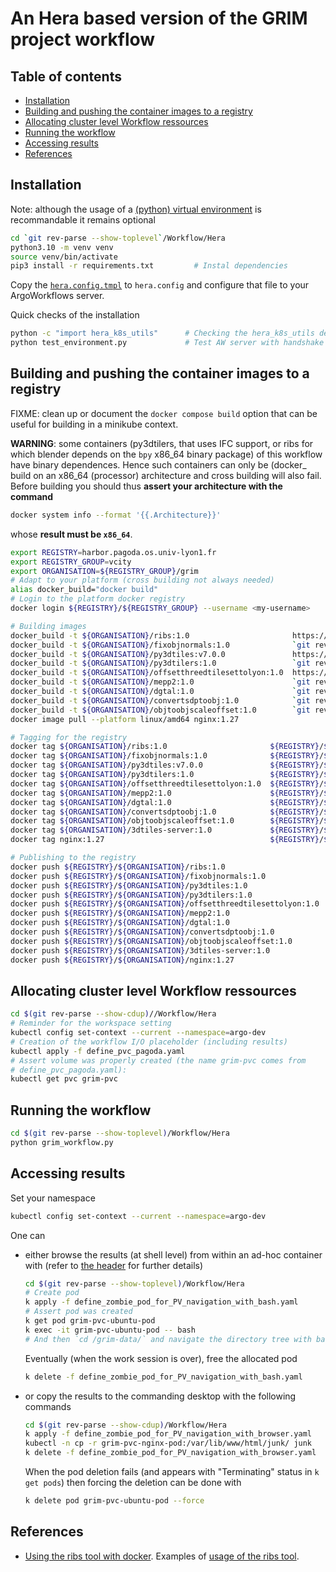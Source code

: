 # An Hera based version of the GRIM project workflow<!-- omit from toc -->

## Table of contents<!-- omit from toc -->

- [Installation](#installation)
- [Building and pushing the container images to a registry](#building-and-pushing-the-container-images-to-a-registry)
- [Allocating cluster level Workflow ressources](#allocating-cluster-level-workflow-ressources)
- [Running the workflow](#running-the-workflow)
- [Accessing results](#accessing-results)
- [References](#references)

## Installation

Note: although the usage of a [(python) virtual environment](https://packaging.python.org/en/latest/guides/installing-using-pip-and-virtual-environments/) is recommandable it remains optional

```bash
cd `git rev-parse --show-toplevel`/Workflow/Hera
python3.10 -m venv venv
source venv/bin/activate
pip3 install -r requirements.txt         # Instal dependencies
```

Copy the [`hera.config.tmpl`](./hera.config.tmpl) to `hera.config` and configure that file to your ArgoWorkflows server.

Quick checks of the installation

```bash
python -c "import hera_k8s_utils"      # Checking the hera_k8s_utils dependency
python test_environment.py             # Test AW server with handshake 
```

## Building and pushing the container images to a registry

FIXME: clean up or document the `docker compose build` option that can be useful for building in a minikube context.

**WARNING**: some containers (py3dtilers, that uses IFC support, or ribs for which blender depends on the `bpy` x86_64 binary package) of this workflow have binary dependences. Hence such containers can only be (docker_ build on an x86_64 (processor) architecture and cross building will also fail. Before building you should thus **assert your architecture with the command**

```bash
docker system info --format '{{.Architecture}}'
```

whose **result must be `x86_64`**.

```bash
export REGISTRY=harbor.pagoda.os.univ-lyon1.fr
export REGISTRY_GROUP=vcity
export ORGANISATION=${REGISTRY_GROUP}/grim
# Adapt to your platform (cross building not always needed)
alias docker_build="docker build"
# Login to the platform docker registry
docker login ${REGISTRY}/${REGISTRY_GROUP} --username <my-username>
```

```bash
# Building images
docker_build -t ${ORGANISATION}/ribs:1.0                       https://github.com/VCityTeam/TT-Ribs.git -f Docker/Dockerfile
docker_build -t ${ORGANISATION}/fixobjnormals:1.0              `git rev-parse --show-toplevel`/Docker/FixObjNormalsContext
docker_build -t ${ORGANISATION}/py3dtiles:v7.0.0               https://gitlab.com/py3dtiles/py3dtiles.git#v7.0.0 -f docker/Dockerfile
docker_build -t ${ORGANISATION}/py3dtilers:1.0                 `git rev-parse --show-toplevel`/Docker/Py3dtilersContext
docker_build -t ${ORGANISATION}/offsetthreedtilesettolyon:1.0  https://github.com/VCityTeam/UD-Reproducibility.git#master:Computations/3DTiles/Ribs/OffsetTilesetContext
docker_build -t ${ORGANISATION}/mepp2:1.0                      `git rev-parse --show-toplevel`/Docker/Mepp2Context
docker_build -t ${ORGANISATION}/dgtal:1.0                      `git rev-parse --show-toplevel`/Docker/DgtalContext
docker_build -t ${ORGANISATION}/convertsdptoobj:1.0            `git rev-parse --show-toplevel`/Docker/ConvertSdpToObjContext
docker_build -t ${ORGANISATION}/objtoobjscaleoffset:1.0        `git rev-parse --show-toplevel`/Docker/ObjToObjScaleOffsetContext
docker image pull --platform linux/amd64 nginx:1.27
```

```bash
# Tagging for the registry
docker tag ${ORGANISATION}/ribs:1.0                       ${REGISTRY}/${ORGANISATION}/ribs:1.0
docker tag ${ORGANISATION}/fixobjnormals:1.0              ${REGISTRY}/${ORGANISATION}/fixobjnormals:1.0
docker tag ${ORGANISATION}/py3dtiles:v7.0.0               ${REGISTRY}/${ORGANISATION}/py3dtiles:1.0
docker tag ${ORGANISATION}/py3dtilers:1.0                 ${REGISTRY}/${ORGANISATION}/py3dtilers:1.0
docker tag ${ORGANISATION}/offsetthreedtilesettolyon:1.0  ${REGISTRY}/${ORGANISATION}/offsetthreedtilesettolyon:1.0
docker tag ${ORGANISATION}/mepp2:1.0                      ${REGISTRY}/${ORGANISATION}/mepp2:1.0
docker tag ${ORGANISATION}/dgtal:1.0                      ${REGISTRY}/${ORGANISATION}/dgtal:1.0
docker tag ${ORGANISATION}/convertsdptoobj:1.0            ${REGISTRY}/${ORGANISATION}/convertsdptoobj:1.0
docker tag ${ORGANISATION}/objtoobjscaleoffset:1.0        ${REGISTRY}/${ORGANISATION}/objtoobjscaleoffset:1.0
docker tag ${ORGANISATION}/3dtiles-server:1.0             ${REGISTRY}/${ORGANISATION}/3dtiles-server:1.0
docker tag nginx:1.27                                     ${REGISTRY}/${ORGANISATION}/nginx:1.27 
```

```bash
# Publishing to the registry
docker push ${REGISTRY}/${ORGANISATION}/ribs:1.0
docker push ${REGISTRY}/${ORGANISATION}/fixobjnormals:1.0
docker push ${REGISTRY}/${ORGANISATION}/py3dtiles:1.0
docker push ${REGISTRY}/${ORGANISATION}/py3dtilers:1.0
docker push ${REGISTRY}/${ORGANISATION}/offsetthreedtilesettolyon:1.0
docker push ${REGISTRY}/${ORGANISATION}/mepp2:1.0
docker push ${REGISTRY}/${ORGANISATION}/dgtal:1.0
docker push ${REGISTRY}/${ORGANISATION}/convertsdptoobj:1.0
docker push ${REGISTRY}/${ORGANISATION}/objtoobjscaleoffset:1.0
docker push ${REGISTRY}/${ORGANISATION}/3dtiles-server:1.0
docker push ${REGISTRY}/${ORGANISATION}/nginx:1.27
```

## Allocating cluster level Workflow ressources

```bash
cd $(git rev-parse --show-cdup)//Workflow/Hera
# Reminder for the workspace setting
kubectl config set-context --current --namespace=argo-dev
# Creation of the workflow I/O placeholder (including results)
kubectl apply -f define_pvc_pagoda.yaml
# Assert volume was properly created (the name grim-pvc comes from
# define_pvc_pagoda.yaml):
kubectl get pvc grim-pvc
```

## Running the workflow

```bash
cd $(git rev-parse --show-toplevel)/Workflow/Hera
python grim_workflow.py
```

## Accessing results

Set your namespace

```bash
kubectl config set-context --current --namespace=argo-dev
```

One can

- either browse the results (at shell level) from within an ad-hoc container
  with (refer to [the header](define_zombie_pod_for_PV_navigation_with_bash.yaml)
  for further details)

  ```bash
  cd $(git rev-parse --show-toplevel)/Workflow/Hera
  # Create pod
  k apply -f define_zombie_pod_for_PV_navigation_with_bash.yaml
  # Assert pod was created
  k get pod grim-pvc-ubuntu-pod
  k exec -it grim-pvc-ubuntu-pod -- bash
  # And then `cd /grim-data/` and navigate the directory tree with bash...
  ```

  Eventually (when the work session is over), free the allocated pod

  ```bash
  k delete -f define_zombie_pod_for_PV_navigation_with_bash.yaml
  ```

- or copy the results to the commanding desktop with the following commands

  ```bash
  cd $(git rev-parse --show-cdup)/Workflow/Hera
  k apply -f define_zombie_pod_for_PV_navigation_with_browser.yaml
  kubectl -n cp -r grim-pvc-nginx-pod:/var/lib/www/html/junk/ junk
  k delete -f define_zombie_pod_for_PV_navigation_with_browser.yaml
  ```

  When the pod deletion fails (and appears with "Terminating" status in
  `k get pods`) then forcing the deletion can be done with

  ```bash
  k delete pod grim-pvc-ubuntu-pod --force
  ```

## References

- [Using the ribs tool with docker](https://github.com/VCityTeam/TT-Ribs/tree/master/Docker).
  Examples of [usage of the ribs tool](https://github.com/VCityTeam/UD-Reproducibility/blob/master/Computations/3DTiles/Ribs/Readme.md).
